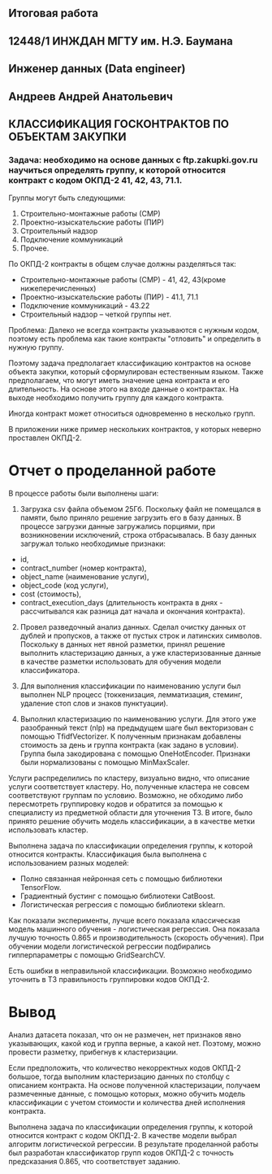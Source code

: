 ## Итоговая работа
## 12448/1 ИНЖДАН МГТУ им. Н.Э. Баумана
## Инженер данных (Data engineer)
## Андреев Андрей Анатольевич

## КЛАССИФИКАЦИЯ ГОСКОНТРАКТОВ ПО ОБЪЕКТАМ ЗАКУПКИ

### Задача: необходимо на основе данных с ftp.zakupki.gov.ru научиться определять группу, к которой относится контракт с кодом ОКПД-2 41, 42, 43, 71.1.

Группы могут быть следующими:

1.	Строительно-монтажные работы (СМР)
2.	Проектно-изыскательские работы (ПИР)
3.	Строительный надзор
4.	Подключение коммуникаций
5.	Прочее.

По ОКПД-2 контракты в общем случае должны разделяться так:
- Строительно-монтажные работы (СМР) - 41, 42, 43(кроме нижеперечисленных)
- Проектно-изыскательские работы (ПИР) - 41.1, 71.1
- Подключение коммуникаций - 43.22
- Строительный надзор – четкой группы нет.


Проблема: Далеко не всегда контракты указываются с нужным кодом, поэтому есть проблема как такие контракты "отловить" и определить в нужную группу.

Поэтому задача предполагает классификацию контрактов на основе объекта закупки, который сформулирован естественным языком. Также предполагаем, что могут иметь значение цена контракта и его длительность.
На основе этого на входе данные о контрактах. На выходе необходимо получить группу для каждого контракта.

Иногда контракт может относиться одновременно в несколько групп.

В приложении ниже пример нескольких контрактов, у которых неверно проставлен ОКПД-2.



# Отчет о проделанной работе

В процессе работы были выполнены шаги:

1. Загрузка csv файла объемом 25Гб. Поскольку файл не помещался в памяти, было приняло решение загрузить его в базу данных. В процессе загрузки данные загружались порциями, при возникновении исключений, строка отбрасывалась. В базу данных загружал только необходимые признаки:
- id, 
- contract_number (номер контракта), 
- object_name (наименование услуги),
- object_code (код услуги), 
- cost (стоимость), 
- contract_execution_days (длительность контракта в днях -  рассчитывался как разница дат начала и окончания контракта).

2. Провел разведочный анализ данных. Сделал очистку данных от дублей и пропусков, а также от пустых строк и латинских символов. Поскольку в данных нет явной разметки, принял решение выполнить кластеризацию
данных, а уже кластеризованные данные в качестве разметки использовать для обучения модели классификатора.

3. Для выполнения классификации по наименованию услуги был выполнен NLP процесс  (токкенизация, лемматизация, стеминг, удаление стоп слов и знаков пунктуации). 

4. Выполнил кластеризацию  по наименованию услуги. Для этого уже разобранный текст (nlp) на предыдущем шаге был векторизован с помощью TfidfVectorizer. К полученным признакам добавлены стоимость за день и группа контракта (как задано в условии). Группа была закодирована с помощью OneHotEncoder. Признаки были нормализованы с помощью MinMaxScaler.

Услуги распределились по кластеру, визуально видно, что описание услуги соответствует кластеру. Но, полученные кластера не совсем соответствуют группам по условию. Возможно, не обходимо либо пересмотреть группировку кодов и обратится за помощью к специалисту из предметной области для уточнения ТЗ. В итоге, было принято решение обучить модель классификации, а в качестве метки использовать кластер.

Выполнена задача по классификации определения группы, к которой относится контракты. Классификация была выполнена с использованием разных моделей:
- Полно связанная нейронная сеть c помощью библиотеки TensorFlow.
- Градиентный бустинг с помощью библиотеки CatBoost.
- Логистическая регрессия с помощью библиотеки sklearn.

Как показали эксперименты, лучше всего показала классическая модель машинного обучения - логистическая регрессия. Она показала лучшую точность 0.865 и производительность (скорость обучения). 
При обучении модели логистической регрессии подбирались гипперпараметры с помощью GridSearchCV. 

Есть ошибки в неправильной классификации. Возможно необходимо уточнить в ТЗ правильность группировки кодов ОКПД-2.


# Вывод

Анализ датасета показал, что он не размечен, нет признаков явно указывающих, какой код и группа верные, а какой нет. Поэтому, можно провести разметку, прибегнув к кластеризации.

Если предположить, что количество некорректных кодов ОКПД-2 большое, тогда выполним кластеризацию данных по столбцу с описанием контракта. На основе полученной кластеризации, получаем размеченные данные, с помощью которых, можно обучить модель классификации с учетом стоимости и количества дней исполнения контракта.

Выполнена задача по классификации определения группы, к которой относится контракт с кодом ОКПД-2.
В качестве модели выбрал алгоритм логистической регрессии. В результате проделанной работы был разработан классификатор групп кодов ОКПД-2 с точность предсказания 0.865, что соответствует заданию.





